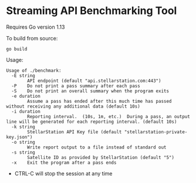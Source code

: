 # Streaming API Benchmarking Tool

Requires Go version 1.13

To build from source:
```
go build
```

Usage:
```
Usage of ./benchmark:
  -E string
    	API endpoint (default "api.stellarstation.com:443")
  -P	Do not print a pass summary after each pass
  -S	Do not print an overall summary when the program exits
  -e duration
    	Assume a pass has ended after this much time has passed without receiving any additional data (default 10s)
  -i duration
    	Reporting interval.  (10s, 1m, etc.)  During a pass, an output line will be generated for each reporting interval. (default 10s)
  -k string
    	StellarStation API Key file (default "stellarstation-private-key.json")
  -o string
    	Write report output to a file instead of standard out
  -s string
    	Satellite ID as provided by StellarStation (default "5")
  -x	Exit the program after a pass ends
```

* CTRL-C will stop the session at any time

